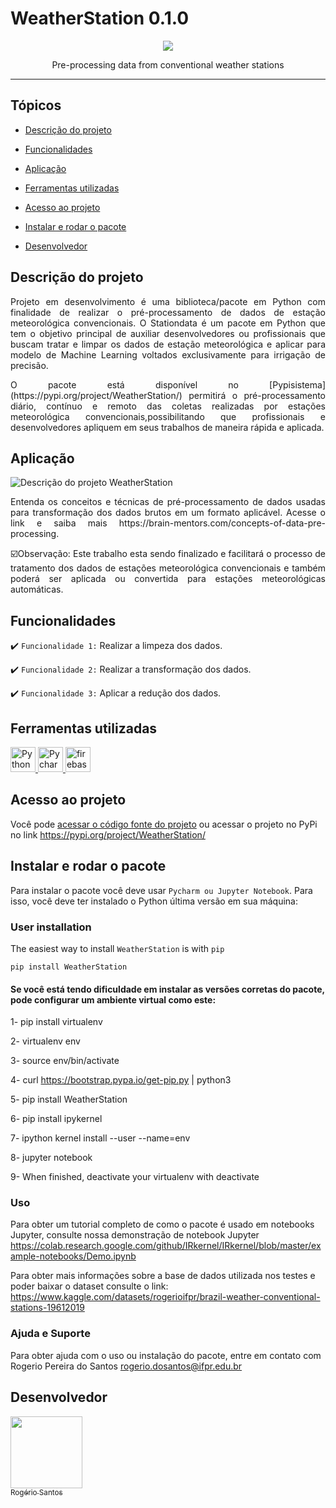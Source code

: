 # WeatherStation 0.1.0
<p align="center">
   <img src="http://img.shields.io/static/v1?label=STATUS&message=EM%20DESENVOLVIMENTO&color=RED&style=for-the-badge" #vitrinedev/>
</p>
<p align="center">
    Pre-processing data from conventional weather stations
</p>
                             
<hr>

## Tópicos 

- [Descrição do projeto](#descrição-do-projeto)

- [Funcionalidades](#funcionalidades)

- [Aplicação](#aplicação)

- [Ferramentas utilizadas](#ferramentas-utilizadas)

- [Acesso ao projeto](#acesso-ao-projeto)

- [Instalar e rodar o pacote](#instalar-e-rodar-o-pacote)

- [Desenvolvedor](#desenvolvedor)

## Descrição do projeto 
<p align="justify">
Projeto em desenvolvimento é uma biblioteca/pacote em Python com finalidade de realizar o pré-processamento de dados de estação meteorológica convencionais. O Stationdata é um pacote em Python que tem o objetivo principal de auxiliar desenvolvedores ou profissionais que buscam tratar e limpar os dados de estação meteorológica e aplicar para modelo de Machine Learning voltados exclusivamente para irrigação de precisão.
<p align="justify">   
O pacote está disponível no [Pypisistema](https://pypi.org/project/WeatherStation/) permitirá o pré-processamento diário, contínuo e remoto das coletas realizadas por estações meteorológica convencionais,possibilitando que profissionais e desenvolvedores apliquem em seus trabalhos de maneira rápida e aplicada.

## Aplicação 
 
![Descrição do projeto WeatherStation](https://user-images.githubusercontent.com/91737931/205759438-31590caa-2b14-4d01-9322-8964f96ea821.png)
</p>
<p align="justify">
Entenda os conceitos e técnicas de pré-processamento de dados usadas para transformação dos dados brutos em um formato aplicável. Acesse o link e saiba mais https://brain-mentors.com/concepts-of-data-pre-processing.
<p align="justify">
☑️Observação: Este trabalho esta sendo finalizado e facilitará o processo de tratamento dos dados de estações meteorológica convencionais e também poderá ser aplicada ou convertida para estações meteorológicas automáticas.

## Funcionalidades

:heavy_check_mark: `Funcionalidade 1:` Realizar a limpeza dos dados.

:heavy_check_mark: `Funcionalidade 2:` Realizar a transformação dos dados.

:heavy_check_mark: `Funcionalidade 3:` Aplicar a redução dos dados.

###

## Ferramentas utilizadas

<a href="https://www.python.org/" target="_blank"> <img src="https://user-images.githubusercontent.com/91737931/205761808-6584fc52-0494-41dd-ae16-8e303a314a6a.png" alt="Python" width="40" height="40"/> </a> 
<a href="https://www.jetbrains.com/pt-br/" target="_blank"> <img src="https://user-images.githubusercontent.com/91737931/205761156-27834c97-a75d-4c7a-89fe-7549f0fcc219.png" alt="Pycharm" width="40" height="40"/> </a> 
<a href="https://firebase.google.com/?hl=pt" target="_blank"> <img src="https://www.gstatic.com/mobilesdk/160503_mobilesdk/logo/2x/firebase_96dp.png" alt="firebase" width="40" height="40"/> </a>

###

## Acesso ao projeto

Você pode [acessar o código fonte do projeto](https://github.com/rps-ifpr/station_data) ou acessar o projeto no PyPi no link https://pypi.org/project/WeatherStation/

## Instalar e rodar o pacote

Para instalar o pacote você deve usar `Pycharm ou Jupyter Notebook`. Para isso, você deve ter instalado o Python última versão em sua máquina:

### User installation
   
The easiest way to install `WeatherStation` is with `pip`
   
`pip install WeatherStation` 
   
#### Se você está tendo dificuldade em instalar as versões corretas do pacote, pode configurar um ambiente virtual como este:
  
   1- pip install virtualenv
   
   2- virtualenv env
   
   3- source env/bin/activate
   
   4- curl https://bootstrap.pypa.io/get-pip.py | python3
   
   5- pip install WeatherStation
   
   6- pip install ipykernel
   
   7- ipython kernel install --user --name=env
   
   8- jupyter notebook
   
   9- When finished, deactivate your virtualenv with deactivate 
   
### Uso

Para obter um tutorial completo de como o pacote é usado em notebooks Jupyter, consulte nossa demonstração de notebook Jupyter https://colab.research.google.com/github/IRkernel/IRkernel/blob/master/example-notebooks/Demo.ipynb
 
Para obter mais informações sobre a base de dados utilizada nos testes e poder baixar o dataset consulte o link: https://www.kaggle.com/datasets/rogerioifpr/brazil-weather-conventional-stations-19612019
   
### Ajuda e Suporte
   
Para obter ajuda com o uso ou instalação do pacote, entre em contato com Rogerio Pereira do Santos <rogerio.dosantos@ifpr.edu.br>
   
## Desenvolvedor
[<img src="https://user-images.githubusercontent.com/91737931/205754797-e4247c7e-ba75-43a4-bde0-94b13fb8392e.jpg" width=115><br><sub>Rogério Santos</sub>](https://github.com/rps-ifpr) 
